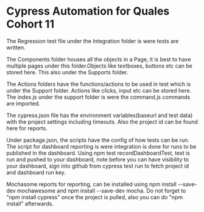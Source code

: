 # Cypress Automation for Quales Cohort 11

The Regression test file under the Integration folder is were tests are written.

The Components folder houses all the objects in a Page, it is best to have multiple pages under this folder.Objects like textboxes, buttons etc can be stored here. This also under the Supports folder.

The Actions folders have the functions/actions to be used in test which is under the Support folder. Actions like clicks, input etc can be stored here. The index.js under the support folder is were the command.js commands are imported.

The cypress.json file has the environment variables(baseurl  and test data) with the project settings including timeouts. Also the project id can be found here for reports.

Under package.json, the scripts have the config of how tests can be run. The script for dashboard reporting is were integration is done for runs to be published in the dashboard. Using npm test recordDashboardTest, test is run and pushed to your dashboard, note before you can have visibility to your dashboard, sign into github from cypress test run to fetch project id and dashboard run key.

Mochasome reports for reporting, can be installed using npm install --save-dev mochawesome and npm install --save-dev mocha. Do not forget to "npm install cypress" once the project is pulled, also you can do "npm install" afterwards.
